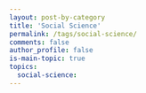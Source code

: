 ```yaml
---
layout: post-by-category
title: 'Social Science'
permalink: /tags/social-science/
comments: false
author_profile: false
is-main-topic: true
topics:
  social-science: 
---
```

